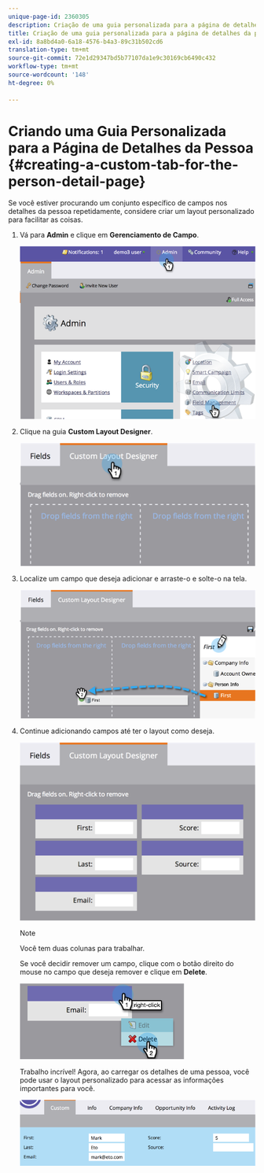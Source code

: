 ```yaml
---
unique-page-id: 2360305
description: Criação de uma guia personalizada para a página de detalhes da pessoa - Documentos do Marketo - Documentação do produto
title: Criação de uma guia personalizada para a página de detalhes da pessoa
exl-id: 8a8bd4a0-6a18-4576-b4a3-89c31b502cd6
translation-type: tm+mt
source-git-commit: 72e1d29347bd5b77107da1e9c30169cb6490c432
workflow-type: tm+mt
source-wordcount: '148'
ht-degree: 0%

---
```


# Criando uma Guia Personalizada para a Página de Detalhes da Pessoa {#creating-a-custom-tab-for-the-person-detail-page}

Se você estiver procurando um conjunto específico de campos nos detalhes da pessoa repetidamente, considere criar um layout personalizado para facilitar as coisas.

1. Vá para **Admin** e clique em **Gerenciamento de Campo**.

   ![](assets/image2014-9-16-16-3a41-3a41.png)

1. Clique na guia **Custom Layout Designer**.

   ![](assets/image2014-9-16-16-3a41-3a55.png)

1. Localize um campo que deseja adicionar e arraste-o e solte-o na tela.

   ![](assets/three-1.png)

1. Continue adicionando campos até ter o layout como deseja.

   ![](assets/image2014-9-16-16-3a42-3a25.png)

   >[!NOTE]
   >
   >Você tem duas colunas para trabalhar.

   Se você decidir remover um campo, clique com o botão direito do mouse no campo que deseja remover e clique em **Delete**.

   ![](assets/image2014-9-16-16-3a43-3a56.png)

   Trabalho incrível! Agora, ao carregar os detalhes de uma pessoa, você pode usar o layout personalizado para acessar as informações importantes para você.

   ![](assets/six-1.png)

